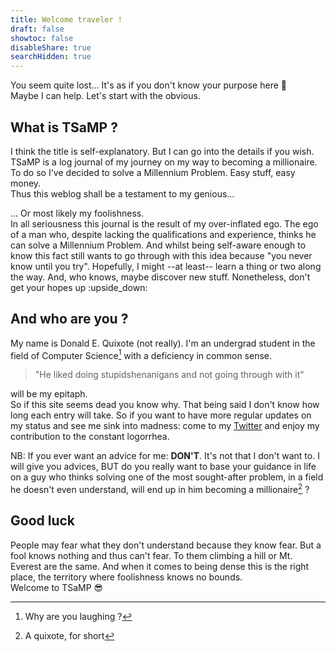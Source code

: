 ```yaml
---
title: Welcome traveler !
draft: false
showtoc: false
disableShare: true
searchHidden: true
---
```


You seem quite lost... It's as if you don't know your purpose here :thinking:  
Maybe I can help. Let's start with the obvious.

## What is TSaMP ?

I think the title is self-explanatory. But I can go into the details if you wish.
TSaMP is a log journal of my journey on my way to becoming a millionaire.
To do so I've decided to solve a Millennium Problem. Easy stuff, easy money.  
Thus this weblog shall be a testament to my genious...

... Or most likely my foolishness.  
In all seriousness this journal is the result of my over-inflated ego. The ego of
a man who, despite lacking the qualifications and experience, thinks he can
solve a Millennium Problem. And whilst being self-aware enough to know this fact
still wants to go through with this idea because "you never know until you try".
Hopefully, I might --at least-- learn a thing or two along the way. And, who knows,
maybe discover new stuff. Nonetheless, don't get your hopes up :upside_down:

## And who are you ?

My name is Donald E. Quixote (not really). I'm an undergrad student in the field
of Computer Science[^1] with a deficiency in common sense.

> "He liked doing stupidshenanigans and not going through with it"

will be my epitaph.  
So if this site seems dead you know why. That being said I don't know how long each entry will take.
So if you want to have more regular updates on my status and see me sink into madness:
come to my [Twitter](https://twitter.com/deq_not_qed) and enjoy my contribution
to the constant logorrhea.

NB: If you ever want an advice for me: **DON'T**. It's not that I don't want to.
I will give you advices, BUT do you really want to base your guidance in life on
a guy who thinks solving one of the most sought-after problem, in a field he
doesn't even understand, will end up in him becoming a millionaire[^2] ?

[^1]: Why are you laughing ?
[^2]: A quixote, for short

## Good luck

People may fear what they don't understand because they know fear. But a fool knows
nothing and thus can't fear. To them climbing a hill or Mt. Everest are the same.
And when it comes to being dense this is the right place, the territory where
foolishness knows no bounds.  
Welcome to TSaMP :sunglasses:
